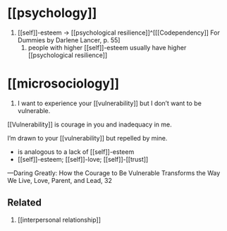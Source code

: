 # [[psychology]]
1. [[self]]-esteem → [[psychological resilience]]^[[[Codependency]] For Dummies by Darlene Lancer, p. 55]
	1. people with higher [[self]]-esteem usually have higher [[psychological resilience]]

# [[microsociology]]
1. I want to experience your [[vulnerability]] but I don’t want to be vulnerable.

[[Vulnerability]] is courage in you and inadequacy in me.

I’m drawn to your [[vulnerability]] but repelled by mine.

- is analogous to a lack of [[self]]-esteem
- [[self]]-esteem; [[self]]-love; [[self]]-[[trust]]

—Daring Greatly: How the Courage to Be Vulnerable Transforms the Way We Live, Love, Parent, and Lead, 32

## Related
1. [[interpersonal relationship]]